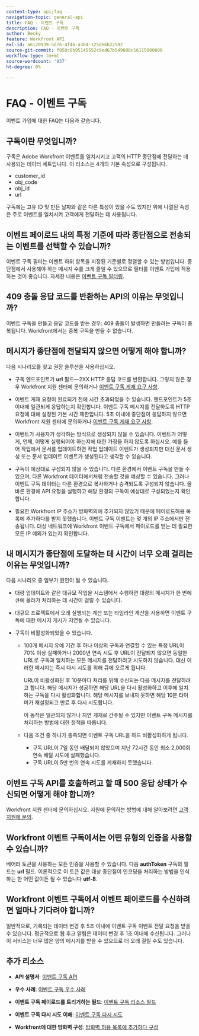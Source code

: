 ```yaml
---
content-type: api;faq
navigation-topic: general-api
title: FAQ - 이벤트 구독
description: FAQ - 이벤트 구독
author: Becky
feature: Workfront API
exl-id: a6120939-5d76-4f46-a304-125de6b22502
source-git-commit: f050c8b95145552c9ed67b549608c16115000606
workflow-type: tm+mt
source-wordcount: '937'
ht-degree: 0%

---
```


# FAQ - 이벤트 구독

<!--
{{highlighted-preview}}
-->

이벤트 가입에 대한 FAQ는 다음과 같습니다.

## 구독이란 무엇입니까?

구독은 Adobe Workfront 이벤트를 일치시키고 고객의 HTTP 종단점에 전달하는 데 사용되는 데이터 세트입니다. 이 리소스는 4개의 기본 속성으로 구성됩니다.

* customer_id
* obj_code
* obj_id
* url

구독에는 고유 ID 및 만든 날짜와 같은 다른 특성이 있을 수도 있지만 위에 나열된 속성은 주로 이벤트를 일치시켜 고객에게 전달하는 데 사용됩니다.

## 이벤트 페이로드 내의 특정 기준에 따라 종단점으로 전송되는 이벤트를 선택할 수 있습니까?

이벤트 구독 필터는 이벤트 하위 항목을 지정된 기준별로 정렬할 수 있는 방법입니다. 종단점에서 사용해야 하는 메시지 수를 크게 줄일 수 있으므로 필터를 이벤트 가입에 적용하는 것이 좋습니다. 자세한 내용은 [이벤트 구독 필터링](../../wf-api/general/event-subs-api.md#event).

## 409 충돌 응답 코드를 반환하는 API의 이유는 무엇입니까?

이벤트 구독을 만들고 응답 코드를 받는 경우: 409 충돌이 발생하면 만들려는 구독이 중복됩니다. Workfront에서는 중복 구독을 만들 수 없습니다.

## 메시지가 종단점에 전달되지 않으면 어떻게 해야 합니까?

다음 시나리오를 찾고 권장 솔루션을 사용하십시오.

* 구독 엔드포인트가 **url** 필드—2XX HTTP 응답 코드를 반환합니다. 그렇지 않은 경우 Workfront 지원 센터에 문의하거나 [이벤트 구독 게재 요구 사항](../../wf-api/general/setup-event-sub-endpoint.md).

* 이벤트 게재 요청이 완료되기 전에 시간 초과되었을 수 있습니다. 엔드포인트가 5초 이내에 일관되게 응답하는지 확인합니다. 이벤트 구독 메시지를 전달하도록 HTTP 요청에 대해 설정된 기본 시간 제한입니다. 5초 이내에 종단점이 응답하지 않으면 Workfront 지원 센터에 문의하거나 [이벤트 구독 게재 요구 사항](../../wf-api/general/setup-event-sub-endpoint.md).
* 이벤트가 사용자가 생각하는 방식으로 생성되지 않을 수 있습니다. 이벤트가 어떻게, 언제, 어떻게 실행되어야 하는지에 대한 가정을 하지 않도록 하십시오. 예를 들어 작업에서 문서를 업데이트하면 작업 업데이트 이벤트가 생성되지만 대신 문서 생성 또는 문서 업데이트 이벤트가 생성된다고 생각할 수 있습니다.
* 구독이 예상대로 구성되지 않을 수 있습니다. 다른 환경에서 이벤트 구독을 만들 수 있으며, 다른 Workfront 데이터에서처럼 전송할 것을 예상할 수 있습니다. 그러나 이벤트 구독 데이터는 다른 환경으로 복사하거나 승격되도록 구성되지 않습니다. 올바른 환경에 API 요청을 실행하고 해당 환경의 구독이 예상대로 구성되었는지 확인합니다.
* 필요한 Workfront IP 주소가 방화벽의에 추가되지 않았기 때문에 페이로드허용 목록에 추가하다를 받지 못했습니다. 이벤트 구독 이벤트는 몇 개의 IP 주소에서만 전송됩니다. 대상 네트워크에 Workfront 이벤트 구독에서 페이로드를 받는 데 필요한 모든 IP 예외가 있는지 확인합니다.

## 내 메시지가 종단점에 도달하는 데 시간이 너무 오래 걸리는 이유는 무엇입니까?

다음 시나리오 중 일부가 원인이 될 수 있습니다.

* 대량 업데이트와 같은 대규모 작업을 시스템에서 수행하면 대량의 메시지가 한 번에 큐에 올라가 처리하는 데 시간이 걸릴 수 있습니다.
* 대규모 프로젝트에서 오래 실행되는 계산 또는 타임라인 계산을 사용하면 이벤트 구독에 대한 메시지 게시가 지연될 수 있습니다.
* 구독이 비활성화되었을 수 있습니다.

   * 100개 메시지 유예 기간 후 하나 이상의 구독과 연결할 수 있는 특정 URL이 70% 이상 실패하거나 2000년 연속 시도 후 URL이 전달되지 않으면 동일한 URL로 구독과 일치하는 모든 메시지를 전달하려고 시도하지 않습니다. 대신 이러한 메시지는 즉시 다시 시도를 위해 큐에 오르게 됩니다.

      URL이 비활성화된 후 10분마다 처리를 위해 수신되는 다음 메시지를 전달하려고 합니다. 해당 메시지가 성공하면 해당 URL을 다시 활성화하고 이후에 일치하는 구독을 다시 활성화합니다. 해당 메시지를 보내지 못하면 해당 10분 타이머가 재설정되고 만료 후 다시 시도합니다.

      이 동작은 일관되지 않거나 지연 게재로 간주될 수 있지만 이벤트 구독 메시지를 처리하는 방법에 대한 정책을 따릅니다.

   * 다음 조건 중 하나가 충족되면 이벤트 구독 URL을 하드 비활성화하게 됩니다.

      * 구독 URL이 7일 동안 배달되지 않았으며 지난 72시간 동안 최소 2,000회 연속 배달 시도에 실패했습니다.
      * 구독 URL이 5만 번의 연속 시도를 게재하지 못했습니다.

## 이벤트 구독 API를 호출하려고 할 때 500 응답 상태가 수신되면 어떻게 해야 합니까?

Workfront 지원 센터에 문의하십시오. 지원에 문의하는 방법에 대해 알아보려면 [고객 지원에 문의](../../workfront-basics/tips-tricks-and-troubleshooting/contact-customer-support.md).

## Workfront 이벤트 구독에서는 어떤 유형의 인증을 사용할 수 있습니까?

베어러 토큰을 사용하는 모든 인증을 사용할 수 있습니다. 다음 **authToken** 구독의 필드는 **url** 필드. 이론적으로 이 토큰 값은 대상 종단점이 인코딩을 처리하는 방법을 인식하는 한 어떤 값이든 될 수 있습니다 **utf-8**.

## Workfront 이벤트 구독에서 이벤트 페이로드를 수신하려면 얼마나 기다려야 합니까?

일반적으로, 기록되는 데이터 변경 후 5초 이내에 이벤트 구독 이벤트 전달 요청을 받을 수 있습니다. 평균적으로 웹 후크 알림은 데이터 변경 후 1초 이내에 수신됩니다. 그러나 이 서비스는 너무 많은 양의 메시지를 받을 수 있으므로 더 오래 걸릴 수도 있습니다.

## 추가 리소스

* **API 설명서**: [이벤트 구독 API](../../wf-api/general/event-subs-api.md)

* **우수 사례**: [이벤트 구독 우수 사례](../../wf-api/general/event-sub-best-practice.md)

* **이벤트 구독 페이로드를 트리거하는 필드**: [이벤트 구독 리소스 필드](../../wf-api/api/event-sub-resource-fields.md)

* **이벤트 구독 다시 시도 이해**: [이벤트 구독 다시 시도](../../wf-api/api/event-sub-retries.md)

* **Workfront에 대한 방화벽 구성**: [방화벽 허용 목록에 추가하다 구성](../../administration-and-setup/get-started-wf-administration/configure-your-firewall.md)
